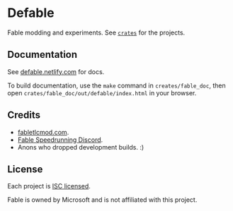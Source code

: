 # Defable

Fable modding and experiments. See [`crates`](crates/) for the projects.

## Documentation

See [defable.netlify.com](https://defable.netlify.com) for docs.

To build documentation, use the `make` command in `creates/fable_doc`, then open `crates/fable_doc/out/defable/index.html` in your browser.

## Credits

- [fabletlcmod.com](http://fabletlcmod.com).
- [Fable Speedrunning Discord](https://discord.gg/Sv8P6Ef).
- Anons who dropped development builds. :)

## License

Each project is [ISC licensed](https://opensource.org/licenses/ISC).

Fable is owned by Microsoft and is not affiliated with this project.